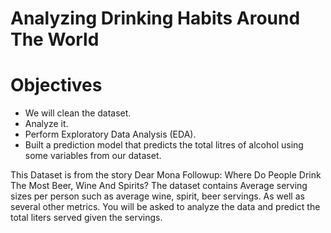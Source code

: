 # Analyzing Drinking Habits Around The World
# Objectives
  * We will clean the dataset.
  * Analyze it.
  * Perform Exploratory Data Analysis (EDA).
  * Built a prediction model that predicts the total litres of alcohol using some variables from our dataset.


This Dataset is from the story Dear Mona Followup: Where Do People Drink The Most Beer, Wine And Spirits? The dataset contains Average serving sizes per person such as average wine, spirit, beer servings. As well as several other metrics. You will be asked to analyze the data and predict the total liters served given the servings.
